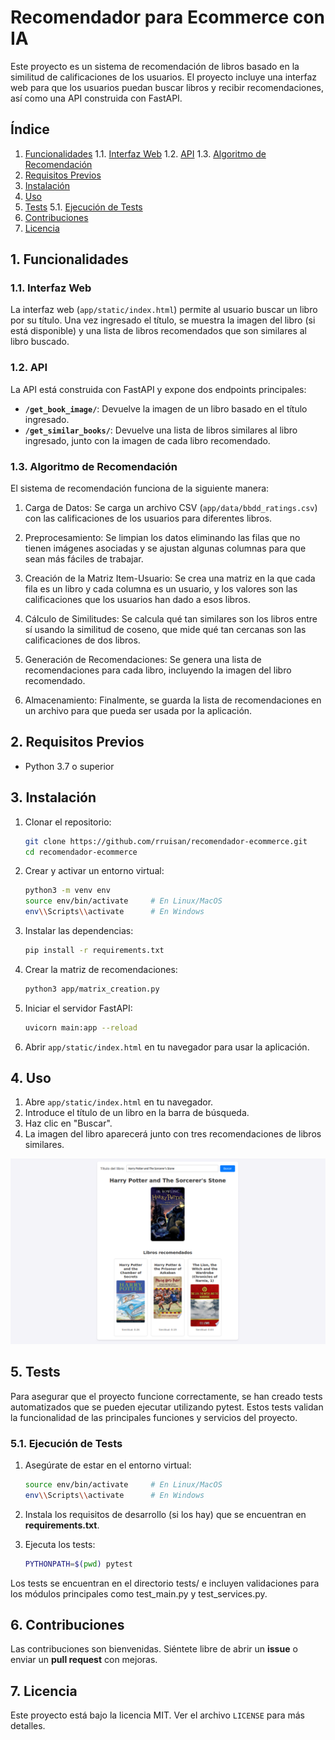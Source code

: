 # Recomendador para Ecommerce con IA

Este proyecto es un sistema de recomendación de libros basado en la similitud de calificaciones de los usuarios. El proyecto incluye una interfaz web para que los usuarios puedan buscar libros y recibir recomendaciones, así como una API construida con FastAPI.

## Índice

1. [Funcionalidades](#1-funcionalidades)
    1.1. [Interfaz Web](#11-interfaz-web)
    1.2. [API](#12-api)
    1.3. [Algoritmo de Recomendación](#13-algoritmo-de-recomendación)
2. [Requisitos Previos](#2-equisitos-previos)
3. [Instalación](#3-instalación)
4. [Uso](#4.uso)
5. [Tests](#5.tests)
    5.1. [Ejecución de Tests](#51-ejecución-de-tests)
6. [Contribuciones](#6-contribuciones)
7. [Licencia](#7-licencia)

## 1. Funcionalidades

### 1.1. Interfaz Web

La interfaz web (`app/static/index.html`) permite al usuario buscar un libro por su título. Una vez ingresado el título, se muestra la imagen del libro (si está disponible) y una lista de libros recomendados que son similares al libro buscado.

### 1.2. API

La API está construida con FastAPI y expone dos endpoints principales:

- **`/get_book_image/`**: Devuelve la imagen de un libro basado en el título ingresado.
- **`/get_similar_books/`**: Devuelve una lista de libros similares al libro ingresado, junto con la imagen de cada libro recomendado.

### 1.3. Algoritmo de Recomendación

El sistema de recomendación funciona de la siguiente manera:

1. Carga de Datos: Se carga un archivo CSV (`app/data/bbdd_ratings.csv`) con las calificaciones de los usuarios para diferentes libros.

2. Preprocesamiento: Se limpian los datos eliminando las filas que no tienen imágenes asociadas y se ajustan algunas columnas para que sean más fáciles de trabajar.

3. Creación de la Matriz Item-Usuario: Se crea una matriz en la que cada fila es un libro y cada columna es un usuario, y los valores son las calificaciones que los usuarios han dado a esos libros.

4. Cálculo de Similitudes: Se calcula qué tan similares son los libros entre sí usando la similitud de coseno, que mide qué tan cercanas son las calificaciones de dos libros.

5. Generación de Recomendaciones: Se genera una lista de recomendaciones para cada libro, incluyendo la imagen del libro recomendado.

6. Almacenamiento: Finalmente, se guarda la lista de recomendaciones en un archivo para que pueda ser usada por la aplicación.

## 2. Requisitos Previos

- Python 3.7 o superior

## 3. Instalación

1. Clonar el repositorio:

    ```bash
    git clone https://github.com/rruisan/recomendador-ecommerce.git
    cd recomendador-ecommerce
    ```

2. Crear y activar un entorno virtual:

    ```bash
    python3 -m venv env
    source env/bin/activate     # En Linux/MacOS
    env\\Scripts\\activate      # En Windows
    ```

3. Instalar las dependencias:

    ```bash
    pip install -r requirements.txt
    ```

4. Crear la matriz de recomendaciones:

    ```bash
    python3 app/matrix_creation.py
    ```

5. Iniciar el servidor FastAPI:

    ```bash
    uvicorn main:app --reload
    ```

6. Abrir `app/static/index.html` en tu navegador para usar la aplicación.

## 4. Uso

1. Abre `app/static/index.html` en tu navegador.
2. Introduce el título de un libro en la barra de búsqueda.
3. Haz clic en "Buscar".
4. La imagen del libro aparecerá junto con tres recomendaciones de libros similares.

![Uso de la Aplicación](app/static/assets/screenshot.png)




## 5. Tests

Para asegurar que el proyecto funcione correctamente, se han creado tests automatizados que se pueden ejecutar utilizando pytest. Estos tests validan la funcionalidad de las principales funciones y servicios del proyecto.

### 5.1. Ejecución de Tests

1. Asegúrate de estar en el entorno virtual:

    ```bash
    source env/bin/activate     # En Linux/MacOS
    env\\Scripts\\activate      # En Windows
    ```

2. Instala los requisitos de desarrollo (si los hay) que se encuentran en **requirements.txt**.

3. Ejecuta los tests:

    ```bash
    PYTHONPATH=$(pwd) pytest
    ```

Los tests se encuentran en el directorio tests/ e incluyen validaciones para los módulos principales como test_main.py y test_services.py.

## 6. Contribuciones

Las contribuciones son bienvenidas. Siéntete libre de abrir un **issue** o enviar un **pull request** con mejoras.

## 7. Licencia

Este proyecto está bajo la licencia MIT. Ver el archivo `LICENSE` para más detalles.

